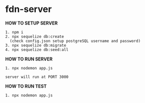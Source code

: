 # fdn-server

**HOW TO SETUP SERVER**
```
1. npm i
2. npx sequelize db:create
  (check config.json setup postgreSQL username and password)
3. npx sequelize db:migrate
4. npx sequelize db:seed:all
```

**HOW TO RUN SERVER**
```
1. npx nodemon app.js

server will run at PORT 3000
```

**HOW TO RUN TEST**
```
1. npx nodemon app.js
```
